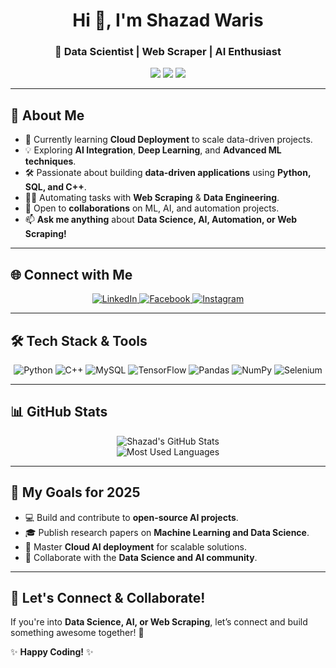 <h1 align="center">Hi 👋, I'm Shazad Waris</h1>
<h3 align="center">🚀 Data Scientist | Web Scraper | AI Enthusiast</h3>

<p align="center">
  <img src="https://img.shields.io/badge/Machine%20Learning-Expert-blue?style=flat-square" />
  <img src="https://img.shields.io/badge/Data%20Science-Driven-orange?style=flat-square" />
  <img src="https://img.shields.io/badge/Web%20Scraping-Automation-green?style=flat-square" />
</p>

---

## 🚀 About Me  

- 🌱 Currently learning **Cloud Deployment** to scale data-driven projects.  
- 💡 Exploring **AI Integration**, **Deep Learning**, and **Advanced ML techniques**.  
- 🛠️ Passionate about building **data-driven applications** using **Python, SQL, and C++**.  
- 🕵️‍♂️ Automating tasks with **Web Scraping** & **Data Engineering**.  
- 🤝 Open to **collaborations** on ML, AI, and automation projects.  
- 📫 **Ask me anything** about **Data Science, AI, Automation, or Web Scraping!**  

---

## 🌐 Connect with Me  

<p align="center">
<a href="https://www.linkedin.com/in/shahzad-waris-74ab8b2a8/" target="_blank">
  <img src="https://img.icons8.com/color/48/000000/linkedin.png" alt="LinkedIn" />
</a>
<a href="https://www.facebook.com/meshahzad92" target="_blank">
  <img src="https://img.icons8.com/color/48/000000/facebook-new.png" alt="Facebook" />
</a>
<a href="https://www.instagram.com/meshahzad92/" target="_blank">
  <img src="https://img.icons8.com/color/48/000000/instagram-new.png" alt="Instagram" />
</a>
</p>

---

## 🛠️ Tech Stack & Tools  

<p align="center">
  <img src="https://img.icons8.com/color/48/000000/python.png" alt="Python" />
  <img src="https://img.icons8.com/color/48/000000/c-plus-plus-logo.png" alt="C++" />
  <img src="https://img.icons8.com/color/48/000000/mysql-logo.png" alt="MySQL" />
  <img src="https://img.icons8.com/color/48/000000/tensorflow.png" alt="TensorFlow" />
  <img src="https://img.icons8.com/color/48/000000/pandas.png" alt="Pandas" />
  <img src="https://img.icons8.com/color/48/000000/numpy.png" alt="NumPy" />
  <img src="https://img.icons8.com/color/48/000000/selenium-test-automation.png" alt="Selenium" />
</p>

---

## 📊 GitHub Stats  

<p align="center">
  <img src="https://github-readme-stats.vercel.app/api?username=meshahzad92&show_icons=true&theme=radical" alt="Shazad's GitHub Stats" />
  <br>
  <img src="https://github-readme-stats.vercel.app/api/top-langs?username=meshahzad92&show_icons=true&locale=en&layout=compact&theme=radical" alt="Most Used Languages" />
</p>

---

## 🎯 My Goals for 2025  

- 💻 Build and contribute to **open-source AI projects**.  
- 🎓 Publish research papers on **Machine Learning and Data Science**.  
- 🚀 Master **Cloud AI deployment** for scalable solutions.  
- 🤝 Collaborate with the **Data Science and AI community**.  

---

## 🚀 Let's Connect & Collaborate!  
If you're into **Data Science, AI, or Web Scraping**, let’s connect and build something awesome together! 🌟  

✨ **Happy Coding!** ✨  
